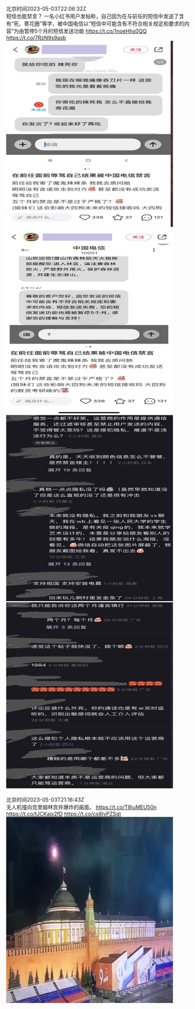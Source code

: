 北京时间2023-05-03T22:06:32Z<br>短信也能禁言？
一名小红书用户发帖称，自己因为在与前任的短信中发送了含有“死、寄花圈”等字，被中国电信以“短信中可能含有不符合相关规定和要求的内容”为由暂停5个月的短信发送功能 https://t.co/1noeHhs0QQ https://t.co/7RzN9s9asb<br><img src='/temp/image/2023/u-Month-5/1653762972081090562_0.jpg' width='450' height='500'><img src='/temp/image/2023/u-Month-5/1653762972081090562_1.jpg' width='450' height='500'><img src='/temp/image/2023/u-Month-5/1653762972081090562_2.jpg' width='450' height='500'><img src='/temp/image/2023/u-Month-5/1653762972081090562_3.jpg' width='450' height='500'><br><br>北京时间2023-05-03T21:16:43Z<br>无人机撞向克里姆林宫并爆炸的画面。
https://t.co/T8juMEU50n https://t.co/tJCKajx2fD https://t.co/cs6IvPZSqt<br><img src='/temp/image/2023/u-Month-5/1653750434614460418_0.jpg' width='450' height='500'><br><br>